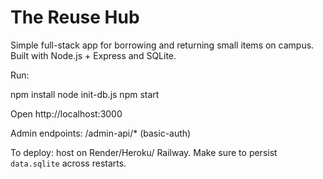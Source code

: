 # The Reuse Hub

Simple full-stack app for borrowing and returning small items on campus. Built with Node.js + Express and SQLite.

Run:

  npm install
  node init-db.js
  npm start

Open http://localhost:3000

Admin endpoints: /admin-api/* (basic-auth)

To deploy: host on Render/Heroku/ Railway. Make sure to persist `data.sqlite` across restarts.